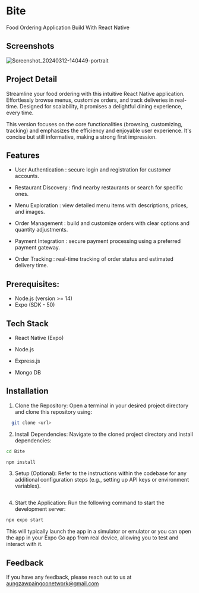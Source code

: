 
# Bite

Food Ordering Application Build With React Native

## Screenshots
![Screenshot_20240312-140449-portrait](https://github.com/aungzawpaingoo/Bite/assets/86042513/efaa3e10-f01b-4c51-ad31-828cc22d52b6)



## Project Detail

Streamline your food ordering with this intuitive React Native application. Effortlessly browse menus, customize orders, and track deliveries in real-time. Designed for scalability, it promises a delightful dining experience, every time.

This version focuses on the core functionalities (browsing, customizing, tracking) and emphasizes the efficiency and enjoyable user experience. It's concise but still informative, making a strong first impression.

## Features

- User Authentication : secure login and registration for customer accounts.

- Restaurant Discovery : find nearby restaurants or search for specific ones.

- Menu Exploration : view detailed menu items with descriptions, prices, and images.

- Order Management : build and customize orders with clear options and quantity adjustments.

- Payment Integration : secure payment processing using a preferred payment gateway.

- Order Tracking : real-time tracking of order status and estimated delivery time.
## Prerequisites:

- Node.js (version >= 14)
- Expo (SDK - 50)




## Tech Stack

- React Native (Expo)

- Node.js

- Express.js

- Mongo DB


## Installation

1. Clone the Repository: Open a terminal in your desired project directory and clone this repository using:

```bash
  git clone <url>


```
2. Install Dependencies: Navigate to the cloned project directory and install dependencies:

```bash
cd Bite

npm install


```

3. Setup (Optional): Refer to the instructions within the codebase for any additional configuration steps (e.g., setting up API keys or environment variables).

```bash
```

4. Start the Application: Run the following command to start the development server:

```bash 
npx expo start 

```
This will typically launch the app in a simulator or emulator or you can open the app in your Expo Go app from real device, allowing you to test and interact with it.

    
## Feedback

If you have any feedback, please reach out to us at aungzawpaingoonetwork@gmail.com

